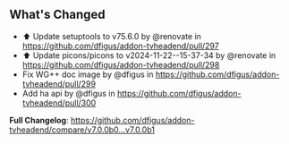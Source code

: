 ## What's Changed
* ⬆️ Update setuptools to v75.6.0 by @renovate in https://github.com/dfigus/addon-tvheadend/pull/297
* ⬆️ Update picons/picons to v2024-11-22--15-37-34 by @renovate in https://github.com/dfigus/addon-tvheadend/pull/298
* Fix WG++ doc image by @dfigus in https://github.com/dfigus/addon-tvheadend/pull/299
* Add ha api by @dfigus in https://github.com/dfigus/addon-tvheadend/pull/300


**Full Changelog**: https://github.com/dfigus/addon-tvheadend/compare/v7.0.0b0...v7.0.0b1